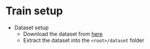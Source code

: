 # Train setup

- Dataset setup
  - Download the dataset from [here](https://www.kaggle.com/datasets/pariza/bbc-news-summary)
  - Extract the dataset into the `<root>/dataset` folder
